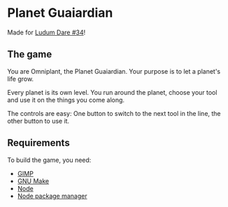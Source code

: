 # Planet Guaiardian

Made for [Ludum Dare #34](http://ludumdare.com/compo/2015/12/09/welcome-to-ludum-dare-34/)!

## The game

You are Omniplant, the Planet Guaiardian. Your purpose is to let a planet's
life grow.

Every planet is its own level. You run around the planet, choose your tool and
use it on the things you come along.

The controls are easy: One button to switch to the next tool in the line,
the other button to use it.

## Requirements

To build the game, you need:
- [GIMP](http://www.gimp.org/)
- [GNU Make](https://www.gnu.org/software/make/)
- [Node](https://nodejs.org/)
- [Node package manager](https://www.npmjs.com/)
